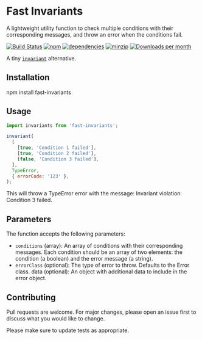 # Fast Invariants

A lightweight utility function to check multiple conditions with their corresponding messages, and throw an error when the conditions fail.

[![Build Status](https://app.travis-ci.com/tawanorg/fast-invariants.svg?branch=main)](https://travis-ci.org/tawanorg/fast-invariants)
[![npm](https://img.shields.io/npm/v/fast-invariants.svg)](https://www.npmjs.com/package/fast-invariants) [![dependencies](https://david-dm.org/tawanorg/fast-invariants.svg)](https://david-dm.org/tawanorg/fast-invariants)
[![minzip](https://img.shields.io/bundlephobia/minzip/fast-invariants.svg)](https://www.npmjs.com/package/fast-invariants)
[![Downloads per month](https://img.shields.io/npm/dm/fast-invariants.svg)](https://www.npmjs.com/package/fast-invariants)

A tiny [`invariant`](https://www.npmjs.com/package/invariant) alternative.

## Installation

npm install fast-invariants

## Usage

```javascript
import invariants from 'fast-invariants';

invariant(
  [
    [true, 'Condition 1 failed'],
    [true, 'Condition 2 failed'],
    [false, 'Condition 3 failed'],
  ],
  TypeError,
  { errorCode: '123' },
);
```

This will throw a TypeError error with the message: Invariant violation: Condition 3 failed.

## Parameters

The function accepts the following parameters:

- `conditions` (array): An array of conditions with their corresponding messages. Each condition should be an array of two elements: the condition (a boolean) and the error message (a string).
- `errorClass` (optional): The type of error to throw. Defaults to the Error class.
  data (optional): An object with additional data to include in the error object.

## Contributing

Pull requests are welcome. For major changes, please open an issue first to discuss what you would like to change.

Please make sure to update tests as appropriate.
